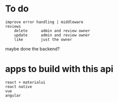 # To do
    improve error handling | middleware
    reviews
        delete      admin and review owner
        update      admin and review owner
        like        just the owner

maybe done the backend?



# apps to build with this api
    react + materialui
    react native
    vue
    angular
